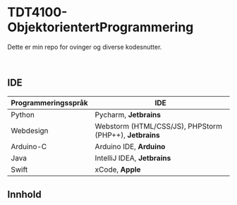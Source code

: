 # TDT4100-ObjektorientertProgrammering

Dette er min repo for ovinger og diverse kodesnutter.

<br>

## IDE
Programmeringsspråk | IDE
------------ | -------------
Python | Pycharm, **Jetbrains**
Webdesign | Webstorm (HTML/CSS/JS), PHPStorm (PHP++), **Jetbrains**
Arduino-C | Arduino IDE, **Arduino**
Java | IntelliJ IDEA, **Jetbrains**
Swift | xCode, **Apple**


## Innhold



